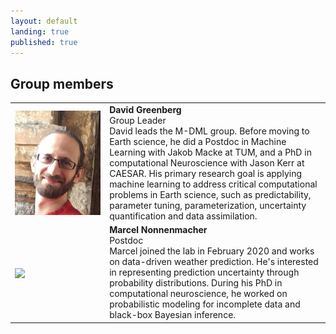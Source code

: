 ```yaml
---
layout: default
landing: true
published: true
---
```


## Group members
 <table style="width:100%; border-style:none; border-spacing: 10px">
  <colgroup>
    <col style="width:30%">
    <col>
  </colgroup>
  <tr>
    <td style="vertical-align:middle">
      <img align="center" src="david.png" width="100%" style="margin: 0px 0px 0px 0px">
    </td>
    <td style="vertical-align:top">
      <strong>David Greenberg</strong>
      <br/>
      Group Leader
      <br/>
      David leads the M-DML group. Before moving to Earth science, he did a Postdoc in Machine Learning with Jakob Macke at TUM, and a PhD in computational Neuroscience with Jason Kerr at CAESAR.
      His primary research goal is applying machine learning to address critical computational problems in Earth science, such as predictability, parameter tuning, parameterization, uncertainty quantification and data assimilation. 
    </td>
  </tr>
  <tr>
    <td style="vertical-align:middle">
      <img align="center" src="marcel.png" width="100%" style="margin: 0px 0px 0px 0px">
    </td>
    <td style="vertical-align:top">
      <strong>Marcel Nonnenmacher</strong><br/>
      Postdoc<br/>
      Marcel joined the lab in February 2020 and works on data-driven weather prediction. He's interested in representing prediction uncertainty through probability distributions. During his PhD in computational neuroscience, he worked on probabilistic modeling for incomplete data and black-box Bayesian inference.
    </td>
  </tr>
</table> 